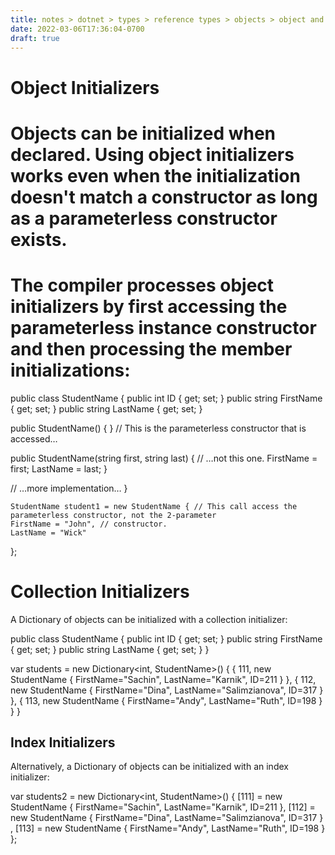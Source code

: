 ```yaml
---
title: notes > dotnet > types > reference types > objects > object and collection initializers
date: 2022-03-06T17:36:04-0700
draft: true
---
```

# Object Initializers
# Objects can be initialized when declared. Using object initializers works even when the initialization doesn't match a constructor as long as a parameterless constructor exists.

# The compiler processes object initializers by first accessing the parameterless instance constructor and then processing the member initializations:

public class StudentName {
public int ID { get; set; }
public string FirstName { get; set; }
public string LastName { get; set; }

public StudentName() { } // This is the parameterless constructor that is accessed…

public StudentName(string first, string last) { // …not this one.
    FirstName = first;
    LastName = last;
}

// …more implementation…
}

    StudentName student1 = new StudentName { // This call access the parameterless constructor, not the 2-parameter
    FirstName = "John", // constructor.
    LastName = "Wick"
};

# Collection Initializers
A Dictionary of objects can be initialized with a collection initializer:

public class StudentName {
    public int ID { get; set; }
    public string FirstName { get; set; }
    public string LastName { get; set; }
}

var students = new Dictionary<int, StudentName>() {
    { 111, new StudentName { FirstName="Sachin", LastName="Karnik", ID=211 } },
    { 112, new StudentName { FirstName="Dina", LastName="Salimzianova", ID=317 } },
    { 113, new StudentName { FirstName="Andy", LastName="Ruth", ID=198 } }
}

## Index Initializers
Alternatively, a Dictionary of objects can be initialized with an index initializer:

var students2 = new Dictionary<int, StudentName>() {
    [111] = new StudentName { FirstName="Sachin", LastName="Karnik", ID=211 },
    [112] = new StudentName { FirstName="Dina", LastName="Salimzianova", ID=317 } ,
    [113] = new StudentName { FirstName="Andy", LastName="Ruth", ID=198 }
};
